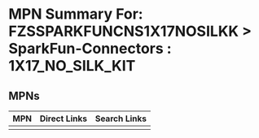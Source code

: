 



# MPN Summary For: FZSSPARKFUNCNS1X17NOSILKK > SparkFun-Connectors : 1X17_NO_SILK_KIT

## MPNs
  

|MPN|Direct Links|Search Links|
| :--- | :--- | :--- |
||||
